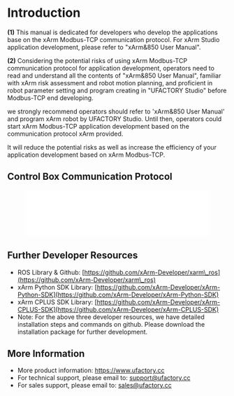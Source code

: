 # Introduction

**(1)** This manual is dedicated for developers who develop the applications base on the xArm Modbus-TCP communication protocol. For xArm Studio application development, please refer to "xArm&850 User Manual".

**(2)** Considering the potential risks of using xArm Modbus-TCP communication protocol for application development, operators need to read and understand all the contents of "xArm&850 User Manual", familiar with xArm risk assessment and robot motion planning, and proficient in robot parameter setting and program creating in "UFACTORY Studio" before Modbus-TCP end developing.

we strongly recommend operators should refer to 'xArm&850 User Manual' and program xArm robot by UFACTORY Studio. Until then, operators could start xArm Modbus-TCP application development based on the communication protocol xArm provided.

It will reduce the potential risks as well as increase the efficiency of your application development based on xArm Modbus-TCP.

## Control Box Communication Protocol

<figure><img src=".gitbook/assets/Control Box Communication Protocol.svg" alt="" width="563"><figcaption></figcaption></figure>

## Further Developer Resources <a href="#_toc21764" id="_toc21764"></a>

* ROS Library & Github: [https://github.com/xArm-Developer/xarm\_ros](https://github.com/xArm-Developer/xarm\_ros)
* xArm Python SDK Library: [https://github.com/xArm-Developer/xArm-Python-SDK](https://github.com/xArm-Developer/xArm-Python-SDK)
* xArm CPLUS SDK Library: [https://github.com/xArm-Developer/xArm-CPLUS-SDK](https://github.com/xArm-Developer/xArm-CPLUS-SDK)
* Note: For the above three developer resources, we have detailed installation steps and commands on github. Please download the installation package for further development.

## More Information <a href="#_toc17347" id="_toc17347"></a>

* More product information: https://www.ufactory.cc
* For technical support, please email to: support@ufactory.cc
* For sales support, please email to: sales@ufactory.cc
